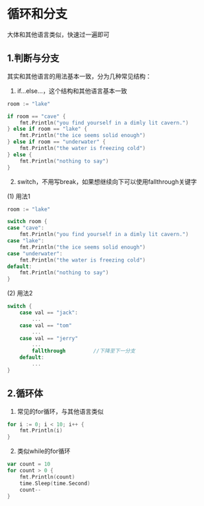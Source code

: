 # 循环和分支
大体和其他语言类似，快速过一遍即可

## 1.判断与分支
其实和其他语言的用法基本一致，分为几种常见结构：
1. if...else...，这个结构和其他语言基本一致
```go
room := "lake"

if room == "cave" {
    fmt.Println("you find yourself in a dimly lit cavern.")
} else if room == "lake" {
    fmt.Println("the ice seems solid enough")
} else if room == "underwater" {
    fmt.Println("the water is freezing cold")
} else {
    fmt.Println("nothing to say")
}
```
2. switch，不用写break，如果想继续向下可以使用fallthrough关键字

(1) 用法1
```go
room := "lake"

switch room {
case "cave":
    fmt.Println("you find yourself in a dimly lit cavern.")
case "lake":
    fmt.Println("the ice seems solid enough")
case "underwater":
    fmt.Println("the water is freezing cold")
default:
    fmt.Println("nothing to say")
}
```
(2) 用法2
```go
switch {
    case val == "jack":
        ...
    case val == "tom"
        ...
    case val == "jerry"
        ...
        fallthrough         //下降至下一分支
    default:
        ...
}
```
## 2.循环体

1. 常见的for循环，与其他语言类似
```go
for i := 0; i < 10; i++ {
    fmt.Println(i)
}
```

2. 类似while的for循环
```go
var count = 10
for count > 0 {
    fmt.Println(count)
    time.Sleep(time.Second)
    count--
}
```